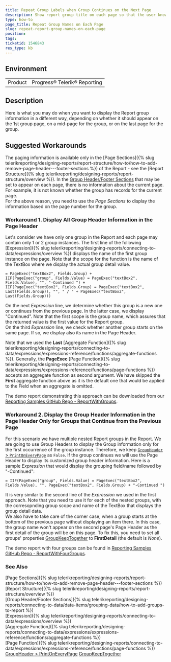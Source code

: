 ```yaml
---
title: Repeat Group Labels when Group Continues on the Next Page
description: Show report group title on each page so that the user knows when it begins and when continues
type: how-to
page_title: Repeat Group Names on Each Page
slug: repeat-report-group-names-on-each-page
position: 
tags: 
ticketid: 1546843
res_type: kb
---
```


## Environment
<table>
	<tbody>
		<tr>
			<td>Product</td>
			<td>Progress® Telerik® Reporting</td>
		</tr>
	</tbody>
</table>


## Description
Here is what you may do when you want to display the Report group information in a different way, depending on whether it should appear on the 1st group page, 
on a mid-page for the group, or on the last page for the group.

## Suggested Workarounds
The paging information is available only in the [Page Sections]({% slug telerikreporting/designing-reports/report-structure/how-to/how-to-add-remove-page-header---footer-sections %}) of the Report - see the 
[Report Structure]({% slug telerikreporting/designing-reports/report-structure/overview %}). In the [Group Header/Footer Sections](../data-items-how-to-add-groups-to-report-item) that may be 
set to appear on each page, there is no information about the current page. For example, it is not known whether the group has records for the current page.  
For the above reason, you need to use the _Page Sections_ to display the information based on the page number for the group.  

### Workaround 1. Display All Group Header Information in the Page Header
Let's consider we have only one group in the Report and each page may contain only 1 or 2 group instances. The first line of the following [Expression]({% slug telerikreporting/designing-reports/connecting-to-data/expressions/overview %}) displays the name of the first group instance on the page. Note that the scope for the function is the name of the TextBox where we display the actual group detail value.
```
= PageExec("textBox2", Fields.Group) + 
IIF(PageExec("group", Fields.Value) = PageExec("textBox2", Fields.Value), "", "-Continued ") + 
IIF(PageExec("textBox2", Fields.Group) = PageExec("textBox2", Last(Fields.Group)), "", " / " + PageExec("textBox2", Last(Fields.Group)))
```
On the next _Expression_ line, we determine whether this group is a new one or continues from the previous page. In the latter case, we display "Continued". 
Note that the first scope is the group name, which assures that the returned value is the first value for the Report group.  
On the third _Expression_ line, we check whether another group starts on the same page. If so, we display also its name in the Page Header.  

Note that we used the __Last__ [Aggregate Function]({% slug telerikreporting/designing-reports/connecting-to-data/expressions/expressions-reference/functions/aggregate-functions %}). Generally, the __PageExec__ [Page Function]({% slug telerikreporting/designing-reports/connecting-to-data/expressions/expressions-reference/functions/page-functions %}) accepts an aggregate function as second argument. We have skipped the __First__ aggregate function above as it is the default one that would be applied to the Field when an aggregate is omitted. 

The demo report demonstrating this approach can be downloaded from our [Reporting Samples GitHub Repo - ReportWithGroups](https://github.com/telerik/reporting-samples/blob/master/ReportWithGroups/ReportWithGroups.trdp).

### Workaround 2. Display the Group Header Information in the Page Header Only for Groups that Continue from the Previous Page
For this scenario we have multiple nested Report groups in the Report. We are going to use Group Headers to display the Group information only for the first occurrence of the group instance. Therefore, we keep [`GroupHeader` > `PrintOnEveryPage`](https://docs.telerik.com/reporting/api/Telerik.Reporting.GroupSection.html#collapsible-Telerik_Reporting_GroupSection_PrintOnEveryPage) as `False`. If the group continues we will use the Page Header to display its customized group header information. Here is a sample _Expression_ that would display the grouping field/name followed by "-Continued":
```
= IIF(PageExec("group", Fields.Value) = PageExec("textBox2", Fields.Value), "", PageExec("textBox2", Fields.Group) + "-Continued ")
```
It is very similar to the second line of the _Expression_ we used in the first approach. Note that you need to use it for each of the nested groups, with the corresopnding group scope and name of the TextBox that displays the group detail data.  
We also have to take care of the corner case, when a group starts at the bottom of the previous page without displaying an item there. In this case, the group name won't appear on the second page's Page Header as the first detail of the group will be on this page. To fix this, you need to set all groups' properties [GroupKeepTogether](https://docs.telerik.com/reporting/api/Telerik.Reporting.GroupKeepTogether.html) to __FirstDetail__ (the default is _None_).  

The demo report with four groups can be found in [Reporting Samples GitHub Repo - ReportWithFourGroups](https://github.com/telerik/reporting-samples/blob/master/ReportWithGroups/ReportWithFourGroups.trdp).

### See Also
[Page Sections]({% slug telerikreporting/designing-reports/report-structure/how-to/how-to-add-remove-page-header---footer-sections %})  
[Report Structure]({% slug telerikreporting/designing-reports/report-structure/overview %})  
[Group Header/Footer Sections]({% slug telerikreporting/designing-reports/connecting-to-data/data-items/grouping-data/how-to-add-groups-to-report %})  
[Expression]({% slug telerikreporting/designing-reports/connecting-to-data/expressions/overview %})  
[Aggregate Function]({% slug telerikreporting/designing-reports/connecting-to-data/expressions/expressions-reference/functions/aggregate-functions %})  
[Page Function]({% slug telerikreporting/designing-reports/connecting-to-data/expressions/expressions-reference/functions/page-functions %})
[GroupHeader > PrintOnEveryPage](https://docs.telerik.com/reporting/api/Telerik.Reporting.GroupSection.html#collapsible-Telerik_Reporting_GroupSection_PrintOnEveryPage)
[GroupKeepTogether](https://docs.telerik.com/reporting/api/Telerik.Reporting.GroupKeepTogether.html)
